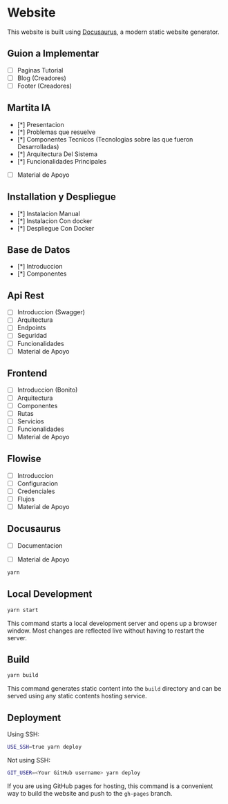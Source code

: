 # Website

This website is built using [Docusaurus](https://docusaurus.io/), a modern static website generator.

## Guion a Implementar
- [ ] Paginas Tutorial
- [ ] Blog (Creadores)
- [ ] Footer (Creadores)

## Martita IA
- [*] Presentacion
- [*] Problemas que resuelve
- [*] Componentes Tecnicos (Tecnologias sobre las que fueron Desarrolladas)
- [*] Arquitectura Del Sistema
- [*] Funcionalidades Principales
- [ ] Material de Apoyo

## Installation y Despliegue
- [*] Instalacion Manual 
- [*] Instalacion Con docker
- [*] Despliegue Con Docker

## Base de Datos
- [*] Introduccion
- [*] Componentes

## Api Rest
- [ ] Introduccion (Swagger)
- [ ] Arquitectura
- [ ] Endpoints
- [ ] Seguridad
- [ ] Funcionalidades
- [ ] Material de Apoyo

## Frontend
- [ ] Introduccion (Bonito)
- [ ] Arquitectura
- [ ] Componentes
- [ ] Rutas
- [ ] Servicios
- [ ] Funcionalidades
- [ ] Material de Apoyo

## Flowise
- [ ] Introduccion
- [ ] Configuracion
- [ ] Credenciales
- [ ] Flujos
- [ ] Material de Apoyo

## Docusaurus
- [ ] Documentacion
- [ ] Material de Apoyo


```bash
yarn
```

## Local Development

```bash
yarn start
```

This command starts a local development server and opens up a browser window. Most changes are reflected live without having to restart the server.

## Build

```bash
yarn build
```

This command generates static content into the `build` directory and can be served using any static contents hosting service.

## Deployment

Using SSH:

```bash
USE_SSH=true yarn deploy
```

Not using SSH:

```bash
GIT_USER=<Your GitHub username> yarn deploy
```

If you are using GitHub pages for hosting, this command is a convenient way to build the website and push to the `gh-pages` branch.

